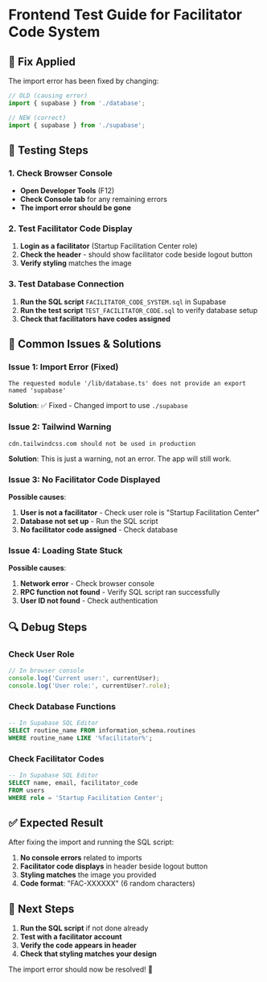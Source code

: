 # Frontend Test Guide for Facilitator Code System

## 🔧 Fix Applied

The import error has been fixed by changing:
```typescript
// OLD (causing error)
import { supabase } from './database';

// NEW (correct)
import { supabase } from './supabase';
```

## 🧪 Testing Steps

### 1. Check Browser Console
- **Open Developer Tools** (F12)
- **Check Console tab** for any remaining errors
- **The import error should be gone**

### 2. Test Facilitator Code Display
1. **Login as a facilitator** (Startup Facilitation Center role)
2. **Check the header** - should show facilitator code beside logout button
3. **Verify styling** matches the image

### 3. Test Database Connection
1. **Run the SQL script** `FACILITATOR_CODE_SYSTEM.sql` in Supabase
2. **Run the test script** `TEST_FACILITATOR_CODE.sql` to verify database setup
3. **Check that facilitators have codes assigned**

## 🚨 Common Issues & Solutions

### Issue 1: Import Error (Fixed)
```
The requested module '/lib/database.ts' does not provide an export named 'supabase'
```
**Solution**: ✅ Fixed - Changed import to use `./supabase`

### Issue 2: Tailwind Warning
```
cdn.tailwindcss.com should not be used in production
```
**Solution**: This is just a warning, not an error. The app will still work.

### Issue 3: No Facilitator Code Displayed
**Possible causes**:
1. **User is not a facilitator** - Check user role is "Startup Facilitation Center"
2. **Database not set up** - Run the SQL script
3. **No facilitator code assigned** - Check database

### Issue 4: Loading State Stuck
**Possible causes**:
1. **Network error** - Check browser console
2. **RPC function not found** - Verify SQL script ran successfully
3. **User ID not found** - Check authentication

## 🔍 Debug Steps

### Check User Role
```javascript
// In browser console
console.log('Current user:', currentUser);
console.log('User role:', currentUser?.role);
```

### Check Database Functions
```sql
-- In Supabase SQL Editor
SELECT routine_name FROM information_schema.routines 
WHERE routine_name LIKE '%facilitator%';
```

### Check Facilitator Codes
```sql
-- In Supabase SQL Editor
SELECT name, email, facilitator_code 
FROM users 
WHERE role = 'Startup Facilitation Center';
```

## ✅ Expected Result

After fixing the import and running the SQL script:

1. **No console errors** related to imports
2. **Facilitator code displays** in header beside logout button
3. **Styling matches** the image you provided
4. **Code format**: "FAC-XXXXXX" (6 random characters)

## 🎯 Next Steps

1. **Run the SQL script** if not done already
2. **Test with a facilitator account**
3. **Verify the code appears in header**
4. **Check that styling matches your design**

The import error should now be resolved! 🎉
